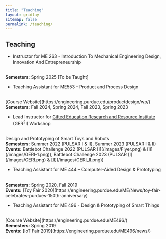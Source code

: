 ```yaml
---
title: "Teaching"
layout: gridlay
sitemap: false
permalink: /teaching/
---
```


## Teaching

* Instructor for ME 263 - Introduction To Mechanical Engineering Design, Innovation And Entrepreneurship
<br>
<strong>Semesters:</strong> Spring 2025 [To be Taught]

* Teaching Assistant for ME553 - Product and Process Design
<br>
[Course Website](https://engineering.purdue.edu/productdesign/wp/)
<br>
<strong>Semesters:</strong> Fall 2024, Spring 2024, Fall 2023, Spring 2023

* Lead Instructor for [Gifted Education Research and Resource Institute](https://education.purdue.edu/geri/) (GER<sup>2</sup>I) Workshop 
<br>
Design and Prototyping of Smart Toys and Robots
<br>
<strong>Semesters:</strong> Summer 2022 (PULSAR I & II), Summer 2023 (PULSAR I & II)
<br>
<strong>Events:</strong> Battlebot Challenge 2022  (PULSAR [I](/images/Flyer.png) & [II](/images/GERI-1.png)), Battlebot Challenge 2023 (PULSAR [I](/images/GERI.png) & [II](/images/GERI_II.png))

* Teaching Assistant for ME 444 – Computer-Aided Design & Prototyping
<br>
<strong>Semesters:</strong> Spring 2020, Fall 2019
<br>
<strong>Events:</strong> [Toy Fair 2020](https://engineering.purdue.edu/ME/News/toy-fair-celebrates-purdues-150th-anniversary)

* Teaching Assistant for ME 496 - Design & Prototyping of Smart Things
<br>
[Course Website](https://engineering.purdue.edu/ME496/)
<br>
<strong>Semesters:</strong> Spring 2019
<br>
<strong>Events:</strong> [IoT Fair 2019](https://engineering.purdue.edu/ME496/news/)